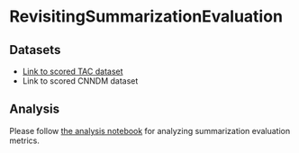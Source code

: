 # RevisitingSummarizationEvaluation

## Datasets
- [Link to scored TAC dataset](https://drive.google.com/file/d/1Uy0o0gKAKHYUJDkiviJLbEyWx3W_mU5w/view?usp=sharing)
- Link to scored CNNDM dataset

## Analysis
Please follow [the analysis notebook](https://github.com/RevisitingSummEvaluation/RevisitingSummarizationEvaluation/blob/master/analysis.ipynb) for analyzing summarization evaluation metrics.
